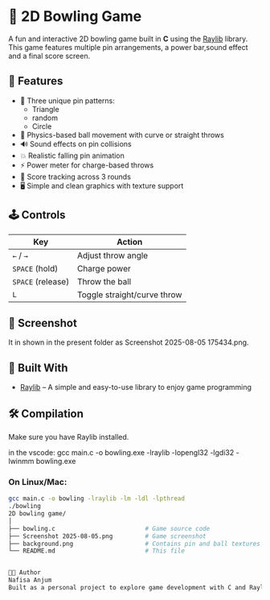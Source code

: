  # 🎳 2D Bowling Game

A fun and interactive 2D bowling  game built in **C** using the [Raylib](https://www.raylib.com/) library. This game features multiple pin arrangements, a power bar,sound effect and a final score screen.

## 🚀 Features

- 🎯 Three unique pin patterns:
  - Triangle
  - random
  - Circle
- 🎳 Physics-based ball movement with curve or straight throws
- 🔊 Sound effects on pin collisions
- 💥 Realistic falling pin animation
- ⚡ Power meter for charge-based throws
- 🧮 Score tracking across 3 rounds
- 🖥️ Simple and clean graphics with texture support

## 🕹️ Controls

| Key               | Action                           |
|----------------   |----------------------------------|
| `←` / `→`         | Adjust throw angle               |
| `SPACE` (hold)    | Charge power                     |
| `SPACE` (release) | Throw the ball                   |
| `L`               | Toggle straight/curve throw      |

## 📸 Screenshot
 It in shown in the present folder as Screenshot 2025-08-05 175434.png.
     

## 🧱 Built With

- [Raylib](https://www.raylib.com/) – A simple and easy-to-use library to enjoy game programming

## 🛠️ Compilation

Make sure you have Raylib installed.

in the vscode:
gcc main.c -o bowling.exe -lraylib -lopengl32 -lgdi32 -lwinmm
bowling.exe


### On Linux/Mac:

```bash
gcc main.c -o bowling -lraylib -lm -ldl -lpthread
./bowling
2D bowling game/
│
├── bowling.c                         # Game source code
├── Screenshot 2025-08-05.png         # Game screenshot
├── background.png                    # Contains pin and ball textures
└── README.md                         # This file


🧑‍💻 Author
Nafisa Anjum
Built as a personal project to explore game development with C and Raylib and as a part of a larger group project involving extended game features.
